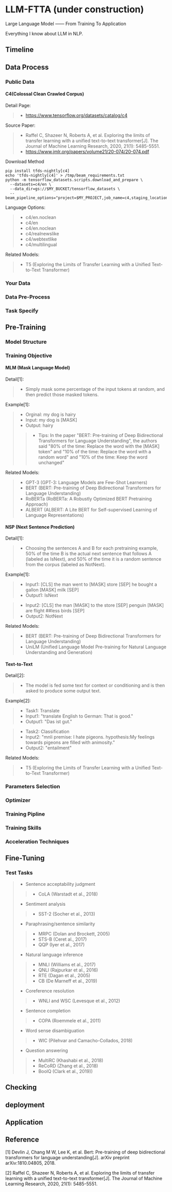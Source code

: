 # LLM-FTTA (under construction)
Large Language Model —— From Training To Application

Everything I know about LLM in NLP.


## Timeline
## Data Process
### Public Data
#### C4(Colossal Clean Crawled Corpus)
Detail Page: 

> + https://www.tensorflow.org/datasets/catalog/c4

Source Paper:

> + Raffel C, Shazeer N, Roberts A, et al. Exploring the limits of transfer learning with a unified text-to-text transformer[J]. The Journal of Machine Learning Research, 2020, 21(1): 5485-5551.
> + https://www.jmlr.org/papers/volume21/20-074/20-074.pdf

Download Method
<pre><code>pip install tfds-nightly[c4]
echo 'tfds-nightly[c4]' > /tmp/beam_requirements.txt
python -m tensorflow_datasets.scripts.download_and_prepare \
  --datasets=c4/en \
  --data_dir=gs://$MY_BUCKET/tensorflow_datasets \
  --beam_pipeline_options="project=$MY_PROJECT,job_name=c4,staging_location=gs://$MY_BUCKET/binaries,temp_location=gs://$MY_BUCKET/temp,runner=DataflowRunner,requirements_file=/tmp/beam_requirements.txt,experiments=shuffle_mode=service,region=$MY_REGION"
</code></pre>
Language Options: 
> + c4/en.noclean
> + c4/en
> + c4/en.noclean
> + c4/realnewslike
> + c4/webtextlike
> + c4/multilingual 

Related Models:
> + T5 (Exploring the Limits of Transfer Learning with a Unified Text-to-Text Transformer)

### Your Data
### Data Pre-Process
### Task Specify
## Pre-Training
### Model Structure
### Training Objective
#### MLM (Mask Language Model)
Detail[1]:
> +  Simply mask some percentage of the input tokens at random, and then predict those masked tokens.

Example[1]:
> + Orginal: my dog is hairy
> + Input: my dog is [MASK]
> + Output: hairy
>> + Tips: In the paper "BERT: Pre-training of Deep Bidirectional Transformers for Language Understanding", the authors said "80% of the time: Replace the word with the [MASK] token" and "10% of the time: Replace the word with a
random word" and "10% of the time: Keep the word unchanged"

Related Models:
> + GPT-3 (GPT-3: Language Models are Few-Shot Learners)
> + BERT (BERT: Pre-training of Deep Bidirectional Transformers for Language Understanding)
> + RoBERTa (RoBERTa: A Robustly Optimized BERT Pretraining Approach)
> + ALBERT (ALBERT: A Lite BERT for Self-supervised Learning of Language Representations)
#### NSP (Next Sentence Prediction)
Detail[1]:
> + Choosing the sentences A and B for each pretraining example, 50% of the time B is the actual next sentence that follows A (labeled as IsNext), and 50% of the time it is a random sentence from the corpus (labeled as NotNext).

Example[1]:
> + Input1: [CLS] the man went to [MASK] store [SEP] he bought a gallon [MASK] milk [SEP]
> + Output1: IsNext

> + Input2: [CLS] the man [MASK] to the store [SEP] penguin [MASK] are flight ##less birds [SEP]
> + Output2: NotNext

Related Models:
> + BERT (BERT: Pre-training of Deep Bidirectional Transformers for Language Understanding)
> + UniLM (Unified Language Model Pre-training for Natural Language Understanding and Generation)
#### Text-to-Text
Detail[2]:
> + The model is fed some text for context or conditioning and is then asked to produce some output text.

Example[2]:
> + Task1: Translate
> + Input1: "translate English to German: That is good."
> + Output1: "Das ist gut."

> + Task2: Classification
> + Input2: "mnli premise: I hate pigeons. hypothesis:My feelings towards pigeons are filled with animosity."
> + Output2: "entailment"


Related Models:
> + T5 (Exploring the Limits of Transfer Learning with a Unified Text-to-Text Transformer)
### Parameters Selection
### Optimizer
### Training Pipline
### Training Skills
### Acceleration Techniques
## Fine-Tuning
### Test Tasks
> + Sentence acceptability judgment 
>> + CoLA (Warstadt et al., 2018)
> + Sentiment analysis 
>> + SST-2 (Socher et al., 2013)
> + Paraphrasing/sentence similarity 
>> + MRPC (Dolan and Brockett, 2005)
>> + STS-B (Ceret al., 2017)
>> + QQP (Iyer et al., 2017)
> + Natural language inference 
>> + MNLI (Williams et al., 2017)
>> + QNLI (Rajpurkar et al., 2016)
>> + RTE (Dagan et al., 2005)
>> + CB (De Marneff et al., 2019)
> + Coreference resolution 
>> + WNLI and WSC (Levesque et al., 2012)
> + Sentence completion 
>> + COPA (Roemmele et al., 2011)
> + Word sense disambiguation 
>> + WIC (Pilehvar and Camacho-Collados, 2018)
> + Question answering 
>> + MultiRC (Khashabi et al., 2018)
>> + ReCoRD (Zhang et al., 2018)
>> + BoolQ (Clark et al., 2019))
## Checking
## deployment
## Application
## Reference
[1] Devlin J, Chang M W, Lee K, et al. Bert: Pre-training of deep bidirectional transformers for language understanding[J]. arXiv preprint arXiv:1810.04805, 2018.

[2] Raffel C, Shazeer N, Roberts A, et al. Exploring the limits of transfer learning with a unified text-to-text transformer[J]. The Journal of Machine Learning Research, 2020, 21(1): 5485-5551.
